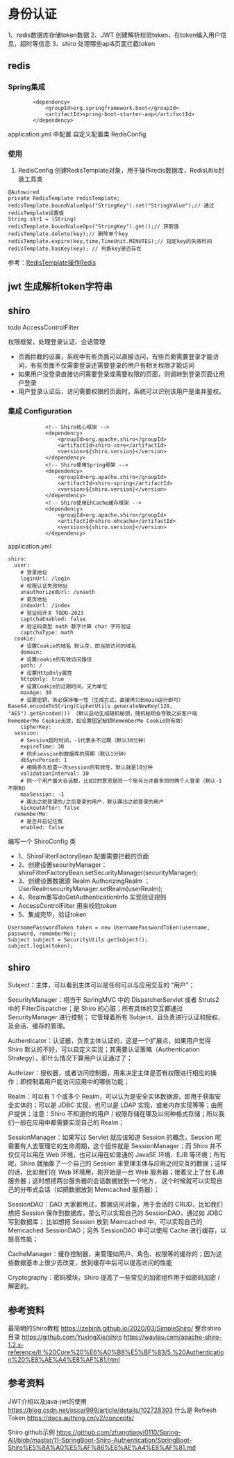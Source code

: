 
# 身份认证
1、redis数据库存储token数据
2、JWT 创建解析校验token，在token编入用户信息，超时等信息
3、shiro 处理哪些api&页面拦截token



## redis
### Spring集成
```shell
        <dependency>
            <groupId>org.springframework.boot</groupId>
            <artifactId>spring-boot-starter-aop</artifactId>
        </dependency>
```
application.yml 中配置
自定义配置类 RedisConfig
### 使用
1. RedisConfig 创建RedisTemplate对象，用于操作redis数据库，RedisUtils封装工具类
```shell
@Autowired
private RedisTemplate redisTemplate;
redisTemplate.boundValueOps("StringKey").set("StringValue");// 通过redisTemplate设置值
String str1 = (String) redisTemplate.boundValueOps("StringKey").get();// 获取值
redisTemplate.delete(key);// 删除单个key
redisTemplate.expire(key,time,TimeUnit.MINUTES);// 指定key的失效时间
redisTemplate.hasKey(key); // 判断key是否存在
```
参考：[RedisTemplate操作Redis](https://blog.csdn.net/lydms/article/details/105224210)

## jwt 生成解析token字符串

## shiro
todo AccessControlFilter

权限框架，处理登录认证、会话管理
- 页面拦截的设置，系统中有些页面可以直接访问，有些页面需要登录才能访问，有些页面不仅需要登录还需要登录的用户有相关权限才能访问
- 如果用户没登录直接访问需要登录或需要权限的页面，则调转到登录页面让用户登录
- 用户登录认证后，访问需要权限的页面时，系统可以识别该用户是谁并鉴权。
### 集成 Configuration
``` shell
            <!-- Shiro核心框架 -->
            <dependency>
                <groupId>org.apache.shiro</groupId>
                <artifactId>shiro-core</artifactId>
                <version>${shiro.version}</version>
            </dependency>
            <!-- Shiro使用Spring框架 -->
            <dependency>
                <groupId>org.apache.shiro</groupId>
                <artifactId>shiro-spring</artifactId>
                <version>${shiro.version}</version>
            </dependency>
            <!-- Shiro使用EhCache缓存框架 -->
            <dependency>
                <groupId>org.apache.shiro</groupId>
                <artifactId>shiro-ehcache</artifactId>
                <version>${shiro.version}</version>
            </dependency>
```
application.yml
```shell
shiro:
  user:
    # 登录地址
    loginUrl: /login
    # 权限认证失败地址
    unauthorizedUrl: /unauth
    # 首页地址
    indexUrl: /index
    # 验证码开关 TODO-2023
    captchaEnabled: false
    # 验证码类型 math 数字计算 char 字符验证
    captchaType: math
  cookie:
    # 设置Cookie的域名 默认空，即当前访问的域名
    domain:
    # 设置cookie的有效访问路径
    path: /
    # 设置HttpOnly属性
    httpOnly: true
    # 设置Cookie的过期时间，天为单位
    maxAge: 30
    # 设置密钥，务必保持唯一性（生成方式，直接拷贝到main运行即可）Base64.encodeToString(CipherUtils.generateNewKey(128, "AES").getEncoded()) （默认启动生成随机秘钥，随机秘钥会导致之前客户端RememberMe Cookie无效，如设置固定秘钥RememberMe Cookie则有效）
    cipherKey:
  session:
    # Session超时时间，-1代表永不过期（默认30分钟）
    expireTime: 30
    # 同步session到数据库的周期（默认1分钟）
    dbSyncPeriod: 1
    # 相隔多久检查一次session的有效性，默认就是10分钟
    validationInterval: 10
    # 同一个用户最大会话数，比如2的意思是同一个账号允许最多同时两个人登录（默认-1不限制）
    maxSession: -1
    # 踢出之前登录的/之后登录的用户，默认踢出之前登录的用户
    kickoutAfter: false
  rememberMe:
    # 是否开启记住我
    enabled: false

```

编写一个 ShiroConfig 类
- 1、ShiroFilterFactoryBean 配置需要拦截的页面
- 2、创建设置securityManager： shiroFilterFactoryBean.setSecurityManager(securityManager);
- 3、创建设置数据源 Realm AuthorizingRealm ： UserRealmsecurityManager.setRealm(userRealm);
- 4、Realm重写doGetAuthenticationInfo 实现验证规则
- AccessControlFilter 用来校验token
- 5、集成完毕，验证token
```shell
UsernamePasswordToken token = new UsernamePasswordToken(username, password, rememberMe);
Subject subject = SecurityUtils.getSubject();
subject.login(token);
```


## shiro
Subject：主体，可以看到主体可以是任何可以与应用交互的 “用户”；

SecurityManager：相当于 SpringMVC 中的 DispatcherServlet 或者 Struts2 中的 FilterDispatcher；是 Shiro 的心脏；所有具体的交互都通过 SecurityManager 进行控制； 它管理着所有 Subject、且负责进行认证和授权、及会话、缓存的管理。

Authenticator：认证器，负责主体认证的，这是一个扩展点，如果用户觉得 Shiro 默认的不好，可以自定义实现；其需要认证策略（Authentication Strategy），即什么情况下算用户认证通过了；

Authrizer：授权器，或者访问控制器，用来决定主体是否有权限进行相应的操作；即控制着用户能访问应用中的哪些功能；

Realm：可以有 1 个或多个 Realm，可以认为是安全实体数据源，即用于获取安全实体的；可以是 JDBC 实现，也可以是 LDAP 实现，或者内存实现等等；由用户提供；注意：Shiro 不知道你的用户 / 权限存储在哪及以何种格式存储；所以我们一般在应用中都需要实现自己的 Realm；

SessionManager：如果写过 Servlet 就应该知道 Session 的概念，Session 呢需要有人去管理它的生命周期，这个组件就是 SessionManager；而 Shiro 并不仅仅可以用在 Web 环境，也可以用在如普通的 JavaSE 环境、EJB 等环境；所有呢，Shiro 就抽象了一个自己的 Session 来管理主体与应用之间交互的数据；这样的话，比如我们在 Web 环境用，刚开始是一台 Web 服务器；接着又上了台 EJB 服务器；这时想把两台服务器的会话数据放到一个地方， 这个时候就可以实现自己的分布式会话（如把数据放到 Memcached 服务器）；

SessionDAO：DAO 大家都用过，数据访问对象，用于会话的 CRUD，比如我们想把 Session 保存到数据库，那么可以实现自己的 SessionDAO，通过如 JDBC 写到数据库； 比如想把 Session 放到 Memcached 中，可以实现自己的 Memcached SessionDAO；另外 SessionDAO 中可以使用 Cache 进行缓存，以提高性能；

CacheManager：缓存控制器，来管理如用户、角色、权限等的缓存的；因为这些数据基本上很少去改变，放到缓存中后可以提高访问的性能

Cryptography：密码模块，Shiro 提高了一些常见的加密组件用于如密码加密 / 解密的。

## 参考资料
最简明的Shiro教程
https://zebinh.github.io/2020/03/SimpleShiro/
整合shiro 目录
https://github.com/YuxingXie/shiro
https://waylau.com/apache-shiro-1.2.x-reference/II.%20Core%20%E6%A0%B8%E5%BF%83/5.%20Authentication%20%E8%AE%A4%E8%AF%81.html

## 参考资料
JWT介绍以及java-jwt的使用
https://blog.csdn.net/oscar999/article/details/102728303
什么是 Refresh Token
https://docs.authing.cn/v2/concepts/

Shiro github示例
https://github.com/zhangtianyi0110/Spring-All/blob/master/11-SpringBoot-Shiro-Authentication/SpringBoot-Shiro%E5%8A%A0%E5%AF%86%E8%AE%A4%E8%AF%81.md